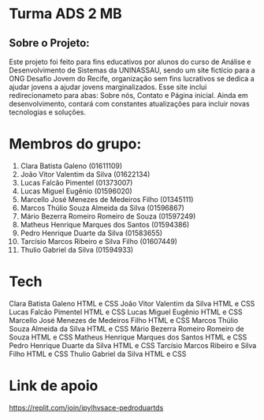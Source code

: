 # Turma ADS 2 MB

## Sobre o Projeto: 
  Este projeto foi feito para fins educativos por alunos do curso de Análise e Desenvolvimento de Sistemas da UNINASSAU, sendo um site fictício para a ONG Desafio Jovem do Recife, organização sem fins lucrativos se dedica a ajudar jovens a ajudar jovens marginalizados. Esse site inclui redirecionameto para abas: Sobre nós, Contato e Página inicial. Ainda em desenvolvimento, contará com constantes atualizações para incluir novas tecnologias e soluções. 

# Membros do grupo:

1. Clara Batista Galeno (01611109)
2. João Vitor Valentim da Silva (01622134)
3. Lucas Falcão Pimentel (01373007)
4. Lucas Miguel Eugênio (01596020)
5. Marcello José Menezes de Medeiros Filho (01345111)
6. Marcos Thúlio Souza Almeida da Silva (01596867)
7. Mário Bezerra Romeiro Romeiro de Souza (01597249)
8. Matheus Henrique Marques dos Santos (01594386)
9. Pedro Henrique Duarte da Silva (01583655)
10. Tarcísio Marcos Ribeiro e Silva Filho (01607449)
11. Thulio Gabriel da Silva (01594933)

# Tech

Clara Batista Galeno HTML e CSS
João Vitor Valentim da Silva HTML e CSS       
Lucas Falcão Pimentel HTML e CSS
Lucas Miguel Eugênio HTML e CSS
Marcello José Menezes de Medeiros Filho HTML e CSS
Marcos Thúlio Souza Almeida da Silva HTML e CSS
Mário Bezerra Romeiro Romeiro de Souza HTML e CSS
Matheus Henrique Marques dos Santos HTML e CSS
Pedro Henrique Duarte da Silva HTML e CSS
Tarcísio Marcos Ribeiro e Silva Filho HTML e CSS
Thulio Gabriel da Silva HTML e CSS





# Link de apoio

https://replit.com/join/ipylhvsace-pedroduartds 
